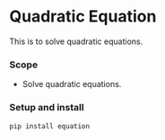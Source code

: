 # Quadratic Equation 

This is to solve quadratic equations.

### Scope

* Solve quadratic equations.

### Setup and install 

``` pip install equation ```



